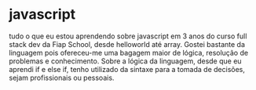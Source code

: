 # javascript
tudo o que eu estou aprendendo sobre javascript em  3 anos do curso full  stack dev da  Fiap School, desde helloworld até array. Gostei bastante da linguagem pois ofereceu-me uma bagagem maior de lógica, resolução de problemas e conhecimento. Sobre a lógica da linguagem, desde que eu aprendi if e else if, tenho utilizado da sintaxe para a tomada de decisões, sejam profissionais ou  pessoais.
